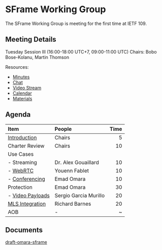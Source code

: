 # SFrame Working Group

The SFrame Working Group is meeting for the first time at IETF 109.

## Meeting Details

Tuesday Session III (16:00-18:00 UTC+7, 09:00-11:00 UTC)
Chairs: Bobo Bose-Kolanu, Martin Thomson

Resources:

* [Minutes](https://codimd.ietf.org/notes-ietf-109-sframe)
* [Chat](xmpp:sframe@jabber.ietf.org?join)
* [Video Stream](https://meetings.conf.meetecho.com/ietf109/?group=sframe&short=&item=1)
* [Calendar](https://datatracker.ietf.org/meeting/109/session/28496.ics)
* [Materials](https://github.com/sframe-wg/wg-materials)


## Agenda

| Item                                 | People                 | Time |
| :----------------------------------- | :--------------------- | ---: |
| [Introduction](./chairs.pdf)         | Chairs                 |    5 |
| Charter Review                       | Chairs                 |   10 |
| Use Cases                            |                        |      |
| - Streaming      | Dr. Alex Gouaillard    |   10 |
| - [WebRTC](./webrtc.pdf)             | Youenn Fablet          |   10 |
| - [Conferencing](./conferencing.pdf) | Emad Omara             |   10 |
| Protection       | Emad Omara             |   30 |
| - [Video Payloads](./video.pdf)      | Sergio Garcia Murillo  |   20 |
| [MLS Integration](./mls.pdf)         | Richard Barnes         |   20 |
| AOB              | -                      |    ~ |


## Documents

[draft-omara-sframe](https://datatracker.ietf.org/doc/html/draft-omara-sframe-00)
